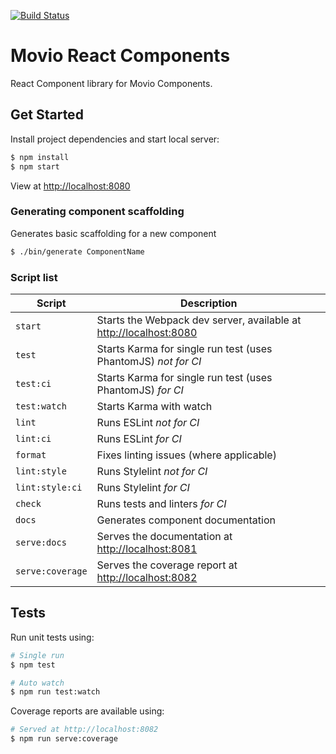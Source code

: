 
[![Build Status](https://travis-ci.org/movio/movio-react-components.svg?branch=master)](https://travis-ci.org/movio/movio-react-components)

# Movio React Components
React Component library for Movio Components.

## Get Started
Install project dependencies and start local server:
```bash
$ npm install
$ npm start
```
View at [http://localhost:8080](http://localhost:8080)

### Generating component scaffolding
Generates basic scaffolding for a new component
```bash
$ ./bin/generate ComponentName
```

### Script list

Script | Description
--- | ---
`start` | Starts the Webpack dev server, available at [http://localhost:8080](http://localhost:8080)
`test` | Starts Karma for single run test (uses PhantomJS) *not for CI*
`test:ci` | Starts Karma for single run test (uses PhantomJS) *for CI*
`test:watch` | Starts Karma with watch
`lint` | Runs ESLint *not for CI*
`lint:ci` | Runs ESLint *for CI*
`format` | Fixes linting issues (where applicable)
`lint:style` | Runs Stylelint *not for CI*
`lint:style:ci` | Runs Stylelint *for CI*
`check` | Runs tests and linters *for CI*
`docs` | Generates component documentation
`serve:docs` | Serves the documentation at [http://localhost:8081](http://localhost:8081)
`serve:coverage` | Serves the coverage report at [http://localhost:8082](http://localhost:8082)

## Tests
Run unit tests using:
```bash
# Single run
$ npm test

# Auto watch
$ npm run test:watch
```
Coverage reports are available using:
```bash
# Served at http://localhost:8082
$ npm run serve:coverage
```
